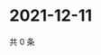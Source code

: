# 2021-12-11

共 0 条

<!-- BEGIN WEIBO -->
<!-- 最后更新时间 Sat Dec 11 2021 16:10:21 GMT+0800 (China Standard Time) -->

<!-- END WEIBO -->
